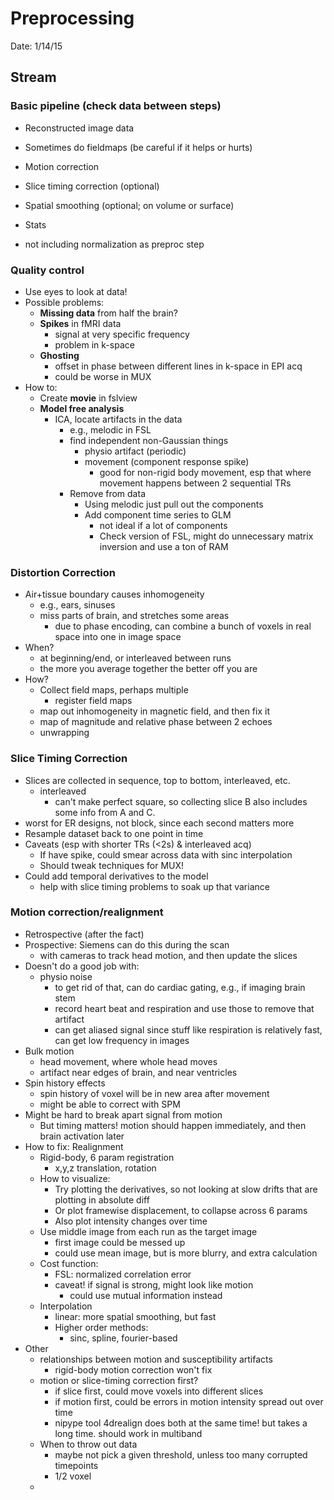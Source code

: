 Preprocessing
==================================
Date: 1/14/15

Stream
-----------------------------------------------------------
### Basic pipeline (check data between steps)
- Reconstructed image data
- Sometimes do fieldmaps (be careful if it helps or hurts)
- Motion correction
- Slice timing correction (optional)
- Spatial smoothing (optional; on volume or surface)
- Stats

- not including normalization as preproc step

### Quality control
- Use eyes to look at data!
- Possible problems:
  - **Missing data** from half the brain?
  - **Spikes** in fMRI data
    - signal at very specific frequency
    - problem in k-space
  - **Ghosting**
    - offset in phase between different lines in k-space in EPI acq
    - could be worse in MUX
- How to:
  - Create **movie** in fslview
  - **Model free analysis**
    - ICA, locate artifacts in the data
      - e.g., melodic in FSL
      - find independent non-Gaussian things
        - physio artifact (periodic)
        - movement (component response spike)
          - good for non-rigid body movement, esp that where movement happens between 2 sequential TRs
      - Remove from data
        - Using melodic just pull out the components
        - Add component time series to GLM
          - not ideal if a lot of components
          - Check version of FSL, might do unnecessary matrix inversion and use a ton of RAM

### Distortion Correction
- Air+tissue boundary causes inhomogeneity
  - e.g., ears, sinuses
  - miss parts of brain, and stretches some areas
    - due to phase encoding, can combine a bunch of voxels in real space into one in image space
- When?
  - at beginning/end, or interleaved between runs
  - the more you average together the better off you are
- How?
  - Collect field maps, perhaps multiple
    - register field maps
  - map out inhomogeneity in magnetic field, and then fix it
  - map of magnitude and relative phase between 2 echoes
  - unwrapping

### Slice Timing Correction
- Slices are collected in sequence, top to bottom, interleaved, etc.
  - interleaved
    - can't make perfect square, so collecting slice B also includes some info from A and C.
- worst for ER designs, not block, since each second matters more
- Resample dataset back to one point in time
- Caveats (esp with shorter TRs (<2s) & interleaved acq)
  - If have spike, could smear across data with sinc interpolation
  - Should tweak techniques for MUX!
- Could add temporal derivatives to the model
  - help with slice timing problems to soak up that variance

### Motion correction/realignment
- Retrospective (after the fact)
- Prospective: Siemens can do this during the scan
  - with cameras to track head motion, and then update the slices
- Doesn't do a good job with:
  - physio noise
    - to get rid of that, can do cardiac gating, e.g., if imaging brain stem
    - record heart beat and respiration and use those to remove that artifact
    - can get aliased signal since stuff like respiration is relatively fast, can get low frequency in images
- Bulk motion
  - head movement, where whole head moves
  - artifact near edges of brain, and near ventricles
- Spin history effects
  - spin history of voxel will be in new area after movement
  - might be able to correct with SPM
- Might be hard to break apart signal from motion
  - But timing matters! motion should happen immediately, and then brain activation later
- How to fix: Realignment
  - Rigid-body, 6 param registration
    - x,y,z translation, rotation
  - How to visualize:
    - Try plotting the derivatives, so not looking at slow drifts that are plotting in absolute diff
    - Or plot framewise displacement, to collapse across 6 params
    - Also plot intensity changes over time
  - Use middle image from each run as the target image
    - first image could be messed up
    - could use mean image, but is more blurry, and extra calculation
  - Cost function:
    - FSL: normalized correlation error
    - caveat! if signal is strong, might look like motion
      - could use mutual information instead
  - Interpolation
    - linear: more spatial smoothing, but fast
    - Higher order methods:
      - sinc, spline, fourier-based
- Other
  - relationships between motion and susceptibility artifacts
    - rigid-body motion correction won't fix
  - motion or slice-timing correction first?
    - if slice first, could move voxels into different slices
    - if motion first, could be errors in motion intensity spread out over time
    - nipype tool 4drealign does both at the same time! but takes a long time. should work in multiband
  - When to throw out data
    - maybe not pick a given threshold, unless too many corrupted timepoints
    - 1/2 voxel
  - 
